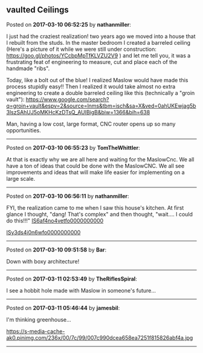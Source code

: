 ## vaulted Ceilings
Posted on **2017-03-10 06:52:25** by **nathanmiller**:

I just had the craziest realization! two years ago we moved into a house that I rebuilt from the studs. In the master bedroom I created a barreled ceiling (Here's a picture of it while we were still under construction: https://goo.gl/photos/YCcbpMpTfKLVZU2V9 ) and let me tell you, it was a frustrating feat of engineering to measure, cut and place each of the handmade "ribs". 

Today, like a bolt out of the blue! I realized Maslow would have made this process stupidly easy!! Then I realized it would take almost no extra engineering to create a double barreled ceiling like this (technically a "groin vault"): https://www.google.com/search?q=groin+vault&espv=2&source=lnms&tbm=isch&sa=X&ved=0ahUKEwjag5b3lszSAhUJ5oMKHcKzDTsQ_AUIBigB&biw=1366&bih=638

Man, having a low cost, large format, CNC router opens up so many opportunities.

---

Posted on **2017-03-10 06:55:23** by **TomTheWhittler**:

At that is exactly why we are all here and waiting for the MaslowCnc. We all have a ton of ideas that could be done with the MaslowCNC. We all see improvements and ideas that will make life easier for implementing on a large scale.

---

Posted on **2017-03-10 06:56:11** by **nathanmiller**:

FYI, the realization came to me when I saw this house's kitchen. At first glance I thought, "dang! That's complex" and then thought, "wait.... I could do this!!!"  [IS6af4no4vetfo0000000000](../../images/OG/DE/OGDE_is6af4no4vetfo0000000000.jpg.jpg) 

 [ISy3ds4i0n6wfo0000000000](../../images/3b/yH/3byH_isy3ds4i0n6wfo0000000000.jpg.jpg)

---

Posted on **2017-03-10 09:51:58** by **Bar**:

Down with boxy architecture!

---

Posted on **2017-03-11 02:53:49** by **TheRiflesSpiral**:

I see a hobbit hole made with Maslow in someone's future...

---

Posted on **2017-03-11 05:46:44** by **jamesbil**:

I'm thinking greenhouse... 

https://s-media-cache-ak0.pinimg.com/236x/00/7c/99/007c990dcea658ea7251f815826abf4a.jpg

---

